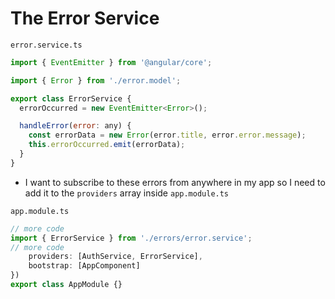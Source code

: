 # The Error Service
`error.service.ts`

```js
import { EventEmitter } from '@angular/core';

import { Error } from './error.model';

export class ErrorService {
  errorOccurred = new EventEmitter<Error>();

  handleError(error: any) {
    const errorData = new Error(error.title, error.error.message);
    this.errorOccurred.emit(errorData);
  }
}
```

* I want to subscribe to these errors from anywhere in my app so I need to add it to the `providers` array inside `app.module.ts`

`app.module.ts`

```js
// more code
import { ErrorService } from './errors/error.service';
// more code
    providers: [AuthService, ErrorService],
    bootstrap: [AppComponent]
})
export class AppModule {}
```
